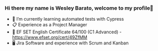 ### Hi there my name is Wesley Barato, welcome to my profile👋


- 🌱 I’m currently learning automated tests with Cypress
- 📋 Experience as a Project Manager
- 📖 EF SET English Certificate 64/100 (C1 Advanced) - https://www.efset.org/cert/49ZfMM
- 🖥 Jira Software and experience with Scrum and Kanban
